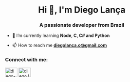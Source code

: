 <h1 align="center">Hi 👋, I'm Diego Lança</h1>
<h3 align="center">A passionate developer from Brazil</h3>

- 🌱 I’m currently learning **Node, C, C# and Python**

- 📫 How to reach me **diegolanca.o@gmail.com**

<h3 align="left">Connect with me:</h3>
<p align="left">
<a href="https://linkedin.com/in/diego-lanca-oliveira" target="blank"><img align="center" src="https://raw.githubusercontent.com/rahuldkjain/github-profile-readme-generator/master/src/images/icons/Social/linked-in-alt.svg" alt="diego-lanca-oliveira" height="30" width="40" /></a>
<a href="https://instagram.com/diego.lancaa" target="blank"><img align="center" src="https://raw.githubusercontent.com/rahuldkjain/github-profile-readme-generator/master/src/images/icons/Social/instagram.svg" alt="diego.lancaa" height="30" width="40" /></a>
</p>
